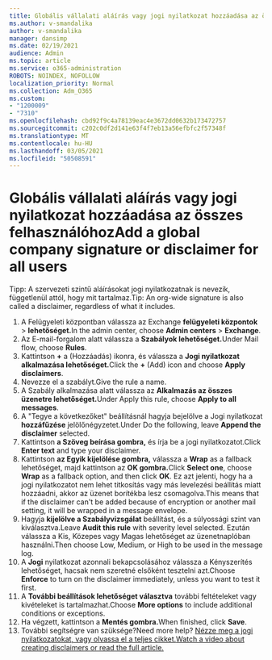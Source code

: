 ```yaml
---
title: Globális vállalati aláírás vagy jogi nyilatkozat hozzáadása az összes felhasználóhoz
ms.author: v-smandalika
author: v-smandalika
manager: dansimp
ms.date: 02/19/2021
audience: Admin
ms.topic: article
ms.service: o365-administration
ROBOTS: NOINDEX, NOFOLLOW
localization_priority: Normal
ms.collection: Adm_O365
ms.custom:
- "1200009"
- "7310"
ms.openlocfilehash: cbd92f9c4a78139eac4e3672dd0632b173472757
ms.sourcegitcommit: c202c0df2d141e63f4f7eb13a56efbfc2f57348f
ms.translationtype: MT
ms.contentlocale: hu-HU
ms.lasthandoff: 03/05/2021
ms.locfileid: "50508591"
---
```

# <a name="add-a-global-company-signature-or-disclaimer-for-all-users"></a><span data-ttu-id="3d245-102">Globális vállalati aláírás vagy jogi nyilatkozat hozzáadása az összes felhasználóhoz</span><span class="sxs-lookup"><span data-stu-id="3d245-102">Add a global company signature or disclaimer for all users</span></span>

<span data-ttu-id="3d245-103">Tipp: A szervezeti szintű aláírásokat jogi nyilatkozatnak is nevezik, függetlenül attól, hogy mit tartalmaz.</span><span class="sxs-lookup"><span data-stu-id="3d245-103">Tip: An org-wide signature is also called a disclaimer, regardless of what it includes.</span></span>

1. <span data-ttu-id="3d245-104">A Felügyeleti központban válassza az Exchange **felügyeleti központok**  >  **lehetőséget.**</span><span class="sxs-lookup"><span data-stu-id="3d245-104">In the admin center, choose **Admin centers** > **Exchange**.</span></span>
2. <span data-ttu-id="3d245-105">Az E-mail-forgalom alatt válassza a **Szabályok lehetőséget.**</span><span class="sxs-lookup"><span data-stu-id="3d245-105">Under Mail flow, choose **Rules**.</span></span>
3. <span data-ttu-id="3d245-106">Kattintson **+** a (Hozzáadás) ikonra, és válassza a **Jogi nyilatkozat alkalmazása lehetőséget.**</span><span class="sxs-lookup"><span data-stu-id="3d245-106">Click the **+** (Add) icon and choose **Apply disclaimers**.</span></span>
4. <span data-ttu-id="3d245-107">Nevezze el a szabályt.</span><span class="sxs-lookup"><span data-stu-id="3d245-107">Give the rule a name.</span></span>
5. <span data-ttu-id="3d245-108">A Szabály alkalmazása alatt válassza az **Alkalmazás az összes üzenetre lehetőséget.**</span><span class="sxs-lookup"><span data-stu-id="3d245-108">Under Apply this rule, choose **Apply to all messages**.</span></span>
6. <span data-ttu-id="3d245-109">A "Tegye a következőket" beállításnál hagyja bejelölve a Jogi nyilatkozat **hozzáfűzése** jelölőnégyzetet.</span><span class="sxs-lookup"><span data-stu-id="3d245-109">Under Do the following, leave **Append the disclaimer** selected.</span></span>
7. <span data-ttu-id="3d245-110">Kattintson **a Szöveg beírása gombra,** és írja be a jogi nyilatkozatot.</span><span class="sxs-lookup"><span data-stu-id="3d245-110">Click **Enter text** and type your disclaimer.</span></span>
8. <span data-ttu-id="3d245-111">Kattintson **az Egyik kijelölése gombra,** válassza a **Wrap** as a fallback lehetőséget, majd kattintson az **OK gombra.**</span><span class="sxs-lookup"><span data-stu-id="3d245-111">Click **Select one**, choose **Wrap** as a fallback option, and then click **OK**.</span></span> <span data-ttu-id="3d245-112">Ez azt jelenti, hogy ha a jogi nyilatkozatot nem lehet titkosítás vagy más levelezési beállítás miatt hozzáadni, akkor az üzenet borítékba lesz csomagolva.</span><span class="sxs-lookup"><span data-stu-id="3d245-112">This means that if the disclaimer can't be added because of encryption or another mail setting, it will be wrapped in a message envelope.</span></span>
9. <span data-ttu-id="3d245-113">Hagyja **kijelölve a Szabályvizsgálat** beállítást, és a súlyossági szint van kiválasztva.</span><span class="sxs-lookup"><span data-stu-id="3d245-113">Leave **Audit this rule** with severity level selected.</span></span> <span data-ttu-id="3d245-114">Ezután válassza a Kis, Közepes vagy Magas lehetőséget az üzenetnaplóban használni.</span><span class="sxs-lookup"><span data-stu-id="3d245-114">Then choose Low, Medium, or High to be used in the message log.</span></span>
10. <span data-ttu-id="3d245-115">A **Jogi** nyilatkozat azonnali bekapcsolásához válassza a Kényszerítés lehetőséget, hacsak nem szeretné elsőként tesztelni azt.</span><span class="sxs-lookup"><span data-stu-id="3d245-115">Choose **Enforce** to turn on the disclaimer immediately, unless you want to test it first.</span></span>
11. <span data-ttu-id="3d245-116">A **További beállítások lehetőséget választva** további feltételeket vagy kivételeket is tartalmazhat.</span><span class="sxs-lookup"><span data-stu-id="3d245-116">Choose **More options** to include additional conditions or exceptions.</span></span>
12. <span data-ttu-id="3d245-117">Ha végzett, kattintson a **Mentés gombra.**</span><span class="sxs-lookup"><span data-stu-id="3d245-117">When finished, click **Save**.</span></span>
13. <span data-ttu-id="3d245-118">További segítségre van szüksége?</span><span class="sxs-lookup"><span data-stu-id="3d245-118">Need more help?</span></span> [<span data-ttu-id="3d245-119">Nézze meg a jogi nyilatkozatokat, vagy olvassa el a teljes cikket.</span><span class="sxs-lookup"><span data-stu-id="3d245-119">Watch a video about creating disclaimers or read the full article.</span></span>](https://support.office.com/article/2d75860f-c527-4352-a7f6-73eba54c0c72?wt.mc_id=Chat_GlobalSignature)